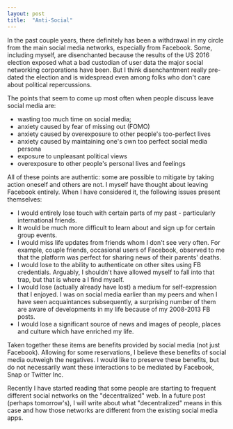 ```yaml
---
layout: post
title:  "Anti-Social"
---
```

In the past couple years, there definitely has been a withdrawal in my circle from the main social media networks, especially from Facebook. Some, including myself, are disenchanted because the results of the US 2016 election exposed what a bad custodian of user data the major social networking corporations have been. But I think disenchantment really pre-dated the election and is widespread even among folks who don't care about political repercussions.

The points that seem to come up most often when people discuss leave social media are:
- wasting too much time on social media;
- anxiety caused by fear of missing out (FOMO)
- anxiety caused by overexposure to other people's too-perfect lives
- anxiety caused by maintaining one's own too perfect social media persona
- exposure to unpleasant political views
- overexposure to other people's personal lives and feelings

All of these points are authentic: some are possible to mitigate by taking action oneself and others are not. I myself have thought about leaving Facebook entirely. When I have considered it, the following issues present themselves:
- I would entirely lose touch with certain parts of my past - particularly international friends.
- It would be much more difficult to learn about and sign up for certain group events.
- I would miss life updates from friends whom I don't see very often. For example, couple friends, occasional users of Facebook, observed to me that the platform was perfect for sharing news of their parents' deaths.
- I would lose to the ability to authenticate on other sites using FB credentials. Arguably, I shouldn't have allowed myself to fall into that trap, but that is where a I find myself.
- I would lose (actually already have lost) a medium for self-expression that I enjoyed. I was on social media earlier than my peers and when I have seen acquaintances subsequently, a surprising number of them are aware of developments in my life because of my 2008-2013 FB posts.
- I would lose a significant source of news and images of people, places and culture which have enriched my life.

Taken together these items are benefits provided by social media (not just Facebook). Allowing for some reservations, I believe these benefits of social media outweigh the negatives. I would like to preserve these benefits, but do not necessarily want these interactions to be mediated by Facebook, Snap or Twitter Inc.

Recently I have started reading that some people are starting to frequent different social networks on the "decentralized" web. In a future post (perhaps tomorrow's), I will write about what "decentralized" means in this case and how those networks are different from the existing social media apps.
